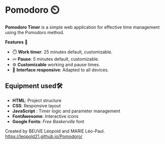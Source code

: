 # Pomodoro ⏲️
**Pomodoro Timer** is a simple web application for effective time management using the Pomodoro method.

**Features** 🌠
- ⏱️ **Work timer**: 25 minutes default, customizable.
- 💤 **Pause**: 5 minutes default, customizable.
- ⚙️ **Customizable** working and pause times.
- 📱 **Interface responsive**: Adapted to all devices.
  
##  Equipment used🛠️
- **HTML**: Project structure
- **CSS**: Responsive layout
- **JavaScript** : Timer logic and parameter management
- **FontAwesome**: Interactive icons
- **Google Fonts**: *Free Baskerville* font


Created by BEUVE Léopold and MARIE Léo-Paul.
https://leopold21.github.io/Pomodoro/
